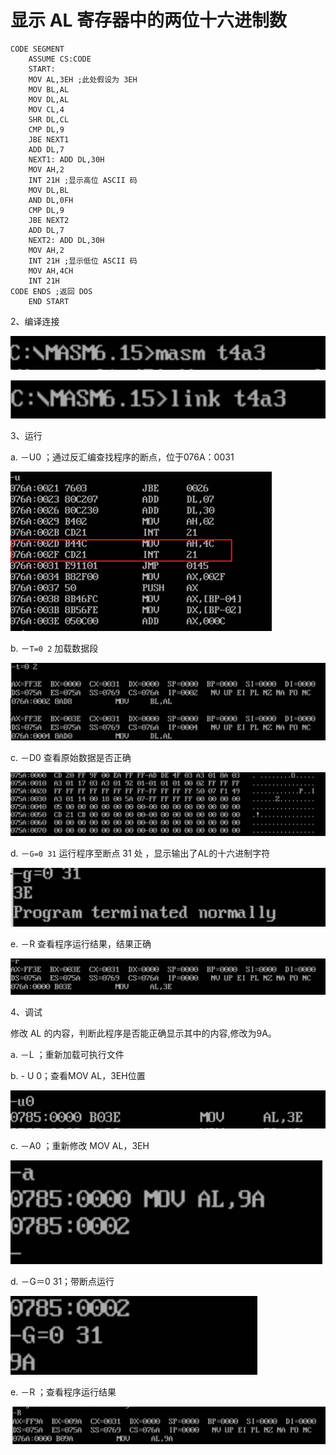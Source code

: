 # 显示 AL 寄存器中的两位十六进制数

```assembly
CODE SEGMENT
	ASSUME CS:CODE
	START: 
	MOV AL,3EH ;此处假设为 3EH
	MOV BL,AL
	MOV DL,AL
	MOV CL,4
	SHR DL,CL
	CMP DL,9
	JBE NEXT1
	ADD DL,7
	NEXT1: ADD DL,30H
	MOV AH,2
	INT 21H ;显示高位 ASCII 码
	MOV DL,BL
	AND DL,0FH
	CMP DL,9
	JBE NEXT2
	ADD DL,7
	NEXT2: ADD DL,30H
	MOV AH,2
	INT 21H ;显示低位 ASCII 码
	MOV AH,4CH
	INT 21H
CODE ENDS ;返回 DOS
	END START
```

2、编译连接

![Snipaste_2021-05-30_16-03-04](显示AL数/clip_image002.jpg)

![Snipaste_2021-05-30_16-03-48](显示AL数/clip_image004.jpg)

3、运行

a.  －U0 ；通过反汇编查找程序的断点，位于076A：0031

![img](显示AL数/clip_image006.jpg)

b.  －`T=0 2` 加载数据段 

![img](显示AL数/clip_image008.jpg)

c.  －D0 查看原始数据是否正确 

![img](显示AL数/clip_image010.jpg)

d.  －`G=0 31` 运行程序至断点 31 处 ，显示输出了AL的十六进制字符

![img](显示AL数/clip_image012.jpg)

e.  －R 查看程序运行结果，结果正确

![img](显示AL数/clip_image014.jpg)

4、调试

修改 AL 的内容，判断此程序是否能正确显示其中的内容,修改为9A。

a.  －L ；重新加载可执行文件 

b.  - U 0；查看MOV AL，3EH位置

![img](显示AL数/clip_image016.jpg)

c.  －A0 ；重新修改 MOV AL，3EH 

![img](显示AL数/clip_image018.jpg)

d.  －G＝0 31；带断点运行 

![img](显示AL数/clip_image020.jpg)

 

 

e.  －R ；查看程序运行结果

![img](显示AL数/clip_image022.jpg)